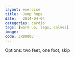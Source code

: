 ```yaml
---
layout: exercise
title:  Jump Rope
date:   2014-04-04
categories: cardio
tags: [warm up, legs, calves]
image: 
code: JR00003
---
```


Options: two feet, one foot, skip

